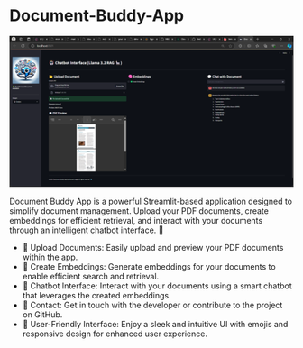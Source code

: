 # Document-Buddy-App
![alt text](image.png)


Document Buddy App is a powerful Streamlit-based application designed to simplify document management. Upload your PDF documents, create embeddings for efficient retrieval, and interact with your documents through an intelligent chatbot interface. 🚀


- 📂 Upload Documents: Easily upload and preview your PDF documents within the app.
- 🧠 Create Embeddings: Generate embeddings for your documents to enable efficient search and retrieval.
- 🤖 Chatbot Interface: Interact with your documents using a smart chatbot that leverages the created embeddings.
- 📧 Contact: Get in touch with the developer or contribute to the project on GitHub.
- 🌟 User-Friendly Interface: Enjoy a sleek and intuitive UI with emojis and responsive design for enhanced user experience.
